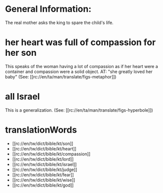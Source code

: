 # General Information:

The real mother asks the king to spare the child's life.

# her heart was full of compassion for her son

This speaks of the woman having a lot of compassion as if her heart were a container and compassion were a solid object. AT: "she greatly loved her baby" (See: [[rc://en/ta/man/translate/figs-metaphor]])

# all Israel

This is a generalization. (See: [[rc://en/ta/man/translate/figs-hyperbole]])

# translationWords

* [[rc://en/tw/dict/bible/kt/son]]
* [[rc://en/tw/dict/bible/kt/heart]]
* [[rc://en/tw/dict/bible/kt/compassion]]
* [[rc://en/tw/dict/bible/kt/lord]]
* [[rc://en/tw/dict/bible/kt/israel]]
* [[rc://en/tw/dict/bible/kt/judge]]
* [[rc://en/tw/dict/bible/kt/fear]]
* [[rc://en/tw/dict/bible/kt/wise]]
* [[rc://en/tw/dict/bible/kt/god]]